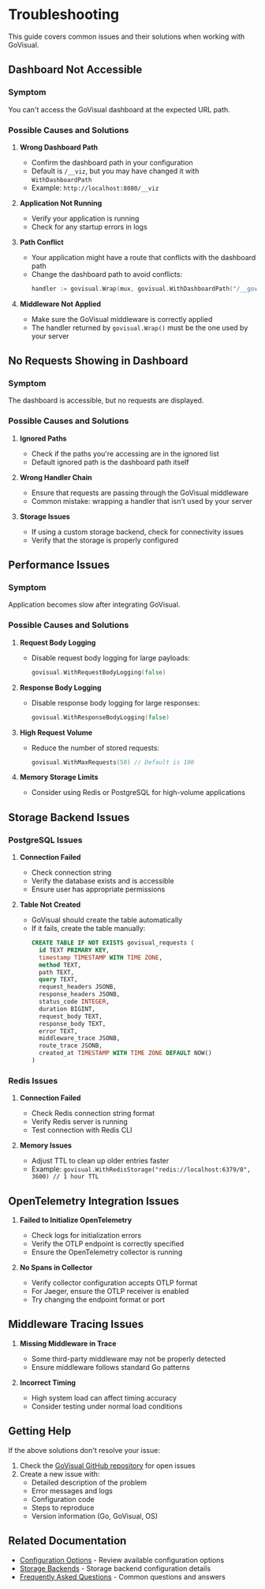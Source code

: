 # Troubleshooting

This guide covers common issues and their solutions when working with GoVisual.

## Dashboard Not Accessible

### Symptom

You can't access the GoVisual dashboard at the expected URL path.

### Possible Causes and Solutions

1. **Wrong Dashboard Path**

   - Confirm the dashboard path in your configuration
   - Default is `/__viz`, but you may have changed it with `WithDashboardPath`
   - Example: `http://localhost:8080/__viz`

2. **Application Not Running**

   - Verify your application is running
   - Check for any startup errors in logs

3. **Path Conflict**

   - Your application might have a route that conflicts with the dashboard path
   - Change the dashboard path to avoid conflicts:
     ```go
     handler := govisual.Wrap(mux, govisual.WithDashboardPath("/__govisual"))
     ```

4. **Middleware Not Applied**
   - Make sure the GoVisual middleware is correctly applied
   - The handler returned by `govisual.Wrap()` must be the one used by your server

## No Requests Showing in Dashboard

### Symptom

The dashboard is accessible, but no requests are displayed.

### Possible Causes and Solutions

1. **Ignored Paths**

   - Check if the paths you're accessing are in the ignored list
   - Default ignored path is the dashboard path itself

2. **Wrong Handler Chain**

   - Ensure that requests are passing through the GoVisual middleware
   - Common mistake: wrapping a handler that isn't used by your server

3. **Storage Issues**
   - If using a custom storage backend, check for connectivity issues
   - Verify that the storage is properly configured

## Performance Issues

### Symptom

Application becomes slow after integrating GoVisual.

### Possible Causes and Solutions

1. **Request Body Logging**

   - Disable request body logging for large payloads:
     ```go
     govisual.WithRequestBodyLogging(false)
     ```

2. **Response Body Logging**

   - Disable response body logging for large responses:
     ```go
     govisual.WithResponseBodyLogging(false)
     ```

3. **High Request Volume**

   - Reduce the number of stored requests:
     ```go
     govisual.WithMaxRequests(50) // Default is 100
     ```

4. **Memory Storage Limits**
   - Consider using Redis or PostgreSQL for high-volume applications

## Storage Backend Issues

### PostgreSQL Issues

1. **Connection Failed**

   - Check connection string
   - Verify the database exists and is accessible
   - Ensure user has appropriate permissions

2. **Table Not Created**
   - GoVisual should create the table automatically
   - If it fails, create the table manually:
     ```sql
     CREATE TABLE IF NOT EXISTS govisual_requests (
       id TEXT PRIMARY KEY,
       timestamp TIMESTAMP WITH TIME ZONE,
       method TEXT,
       path TEXT,
       query TEXT,
       request_headers JSONB,
       response_headers JSONB,
       status_code INTEGER,
       duration BIGINT,
       request_body TEXT,
       response_body TEXT,
       error TEXT,
       middleware_trace JSONB,
       route_trace JSONB,
       created_at TIMESTAMP WITH TIME ZONE DEFAULT NOW()
     )
     ```

### Redis Issues

1. **Connection Failed**

   - Check Redis connection string format
   - Verify Redis server is running
   - Test connection with Redis CLI

2. **Memory Issues**
   - Adjust TTL to clean up older entries faster
   - Example: `govisual.WithRedisStorage("redis://localhost:6379/0", 3600) // 1 hour TTL`

## OpenTelemetry Integration Issues

1. **Failed to Initialize OpenTelemetry**

   - Check logs for initialization errors
   - Verify the OTLP endpoint is correctly specified
   - Ensure the OpenTelemetry collector is running

2. **No Spans in Collector**
   - Verify collector configuration accepts OTLP format
   - For Jaeger, ensure the OTLP receiver is enabled
   - Try changing the endpoint format or port

## Middleware Tracing Issues

1. **Missing Middleware in Trace**

   - Some third-party middleware may not be properly detected
   - Ensure middleware follows standard Go patterns

2. **Incorrect Timing**
   - High system load can affect timing accuracy
   - Consider testing under normal load conditions

## Getting Help

If the above solutions don't resolve your issue:

1. Check the [GoVisual GitHub repository](https://github.com/doganarif/govisual) for open issues
2. Create a new issue with:
   - Detailed description of the problem
   - Error messages and logs
   - Configuration code
   - Steps to reproduce
   - Version information (Go, GoVisual, OS)

## Related Documentation

- [Configuration Options](configuration.md) - Review available configuration options
- [Storage Backends](storage-backends.md) - Storage backend configuration details
- [Frequently Asked Questions](faq.md) - Common questions and answers
